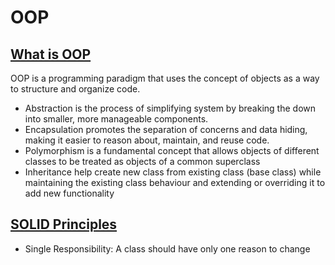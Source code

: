 # OOP

## [What is OOP](https://cloudaffle.com/series/object-oriented-typescript/introduction-to-oop/)

OOP is a programming paradigm that uses the concept of objects as a way to structure and organize code.

* Abstraction is the process of simplifying system by breaking the down into smaller, more manageable components.
* Encapsulation promotes the separation of concerns and data hiding, making it easier to reason about, maintain, and reuse code.
* Polymorphism is a fundamental concept that allows objects of different classes to be treated as objects of a common superclass
* Inheritance help create new class from existing class (base class) while maintaining the existing class behaviour and extending or overriding it to add new functionality

## [SOLID Principles](https://cloudaffle.com/series/solid-design-principles/what-is-solid/)

* Single Responsibility: A class should have only one reason to change